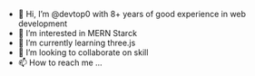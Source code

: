 - 👋 Hi, I’m @devtop0 with 8+ years of good experience in web development
- 👀 I’m interested in MERN Starck
- 🌱 I’m currently learning three.js
- 💞️ I’m looking to collaborate on skill
- 📫 How to reach me ...

<!---
devtop0/devtop0 is a ✨ special ✨ repository because its `README.md` (this file) appears on your GitHub profile.
You can click the Preview link to take a look at your changes.
--->
